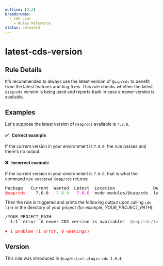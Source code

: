 ```yaml
---
outline: [2,2]
breadcrumbs:
  - CDS Lint
    - Rules Reference
status: released
---
```


<script setup>
  import PlaygroundBadge from '../components/PlaygroundBadge.vue'
</script>

# latest-cds-version

## Rule Details

It's recommended to always use the latest version of `@sap/cds` to benefit from the latest features and bug fixes.
This rule checks whether the latest `@sap/cds` version is being used and reports back in case a newer version is available.

## Examples

Let's suppose the latest version of `@sap/cds` available is `7.8.0`.

#### ✅ &nbsp; Correct example

If the current version in your environment is `7.8.0`, the rule passes and there's no output.

#### ❌ &nbsp; Incorrect example

If the current version in your environment is `7.0.0`, that is what the command `npm outdated @sap/cds` returns:

<pre class="log">
Package   Current  Wanted  Latest  Location               Depended by
<text style="color: red">@sap/cds</text>    7.0.0   <text style="color: limegreen">7.8.0</text>   <text style="color: magenta">7.8.0</text>  node_modules/@sap/cds  latest-cds-version
</pre>

Then the rule is triggered and prints the following output upon calling `cds lint` in the directory of your project (for example, _YOUR_PROJECT_PATH_):

<pre class="log">
/YOUR_PROJECT_PATH
  1:1  error  A newer CDS version is available!  <text style="color:gray">@sap/cds/latest-cds-version</text>

<text style="color:red">✖ 1 problem (1 error, 0 warnings)</text>
</pre>

## Version
This rule was introduced in `@sap/eslint-plugin-cds 1.0.4`.
